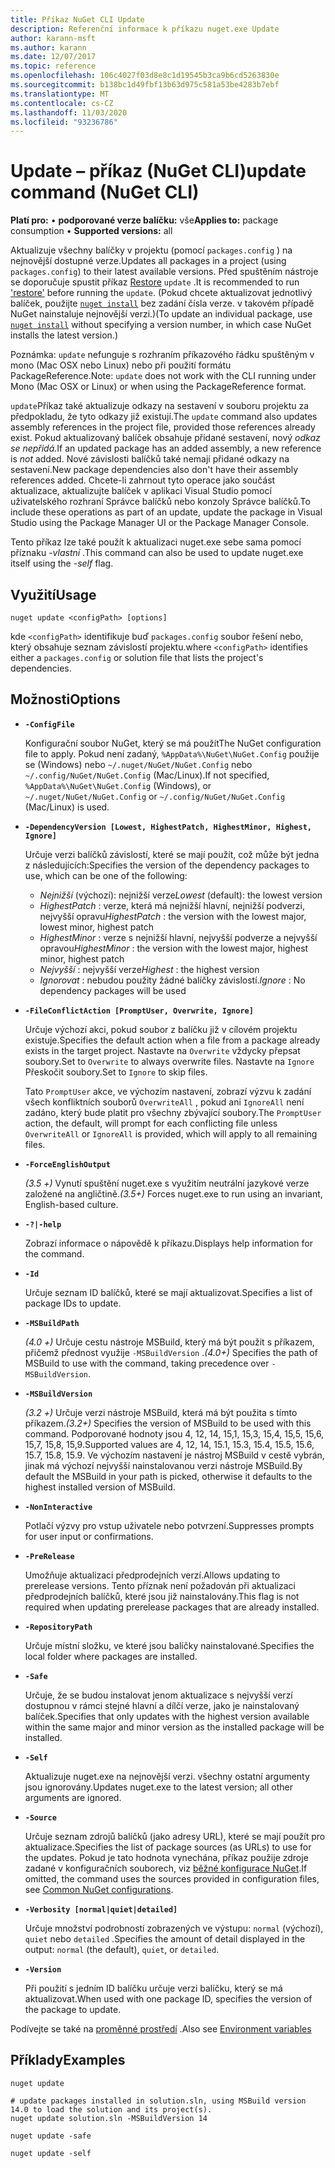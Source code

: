 ```yaml
---
title: Příkaz NuGet CLI Update
description: Referenční informace k příkazu nuget.exe Update
author: karann-msft
ms.author: karann
ms.date: 12/07/2017
ms.topic: reference
ms.openlocfilehash: 106c4027f03d8e8c1d19545b3ca9b6cd5263830e
ms.sourcegitcommit: b138bc1d49fbf13b63d975c581a53be4283b7ebf
ms.translationtype: MT
ms.contentlocale: cs-CZ
ms.lasthandoff: 11/03/2020
ms.locfileid: "93236786"
---
```

# <a name="update-command-nuget-cli"></a><span data-ttu-id="e0857-103">Update – příkaz (NuGet CLI)</span><span class="sxs-lookup"><span data-stu-id="e0857-103">update command (NuGet CLI)</span></span>

<span data-ttu-id="e0857-104">**Platí pro:** &bullet; **podporované verze balíčku:** vše</span><span class="sxs-lookup"><span data-stu-id="e0857-104">**Applies to:** package consumption &bullet; **Supported versions:** all</span></span>

<span data-ttu-id="e0857-105">Aktualizuje všechny balíčky v projektu (pomocí `packages.config` ) na nejnovější dostupné verze.</span><span class="sxs-lookup"><span data-stu-id="e0857-105">Updates all packages in a project (using `packages.config`) to their latest available versions.</span></span> <span data-ttu-id="e0857-106">Před spuštěním nástroje se doporučuje spustit příkaz [Restore](cli-ref-restore.md) `update` .</span><span class="sxs-lookup"><span data-stu-id="e0857-106">It is recommended to run ['restore'](cli-ref-restore.md) before running the `update`.</span></span> <span data-ttu-id="e0857-107">(Pokud chcete aktualizovat jednotlivý balíček, použijte [`nuget install`](cli-ref-install.md) bez zadání čísla verze. v takovém případě NuGet nainstaluje nejnovější verzi.)</span><span class="sxs-lookup"><span data-stu-id="e0857-107">(To update an individual package, use [`nuget install`](cli-ref-install.md) without specifying a version number, in which case NuGet installs the latest version.)</span></span>

<span data-ttu-id="e0857-108">Poznámka: `update` nefunguje s rozhraním příkazového řádku spuštěným v mono (Mac OSX nebo Linux) nebo při použití formátu PackageReference.</span><span class="sxs-lookup"><span data-stu-id="e0857-108">Note: `update` does not work with the CLI running under Mono (Mac OSX or Linux) or when using the PackageReference format.</span></span>

<span data-ttu-id="e0857-109">`update`Příkaz také aktualizuje odkazy na sestavení v souboru projektu za předpokladu, že tyto odkazy již existují.</span><span class="sxs-lookup"><span data-stu-id="e0857-109">The `update` command also updates assembly references in the project file, provided those references already exist.</span></span> <span data-ttu-id="e0857-110">Pokud aktualizovaný balíček obsahuje přidané sestavení, nový *odkaz se nepřidá.*</span><span class="sxs-lookup"><span data-stu-id="e0857-110">If an updated package has an added assembly, a new reference is *not* added.</span></span> <span data-ttu-id="e0857-111">Nové závislosti balíčků také nemají přidané odkazy na sestavení.</span><span class="sxs-lookup"><span data-stu-id="e0857-111">New package dependencies also don't have their assembly references added.</span></span> <span data-ttu-id="e0857-112">Chcete-li zahrnout tyto operace jako součást aktualizace, aktualizujte balíček v aplikaci Visual Studio pomocí uživatelského rozhraní Správce balíčků nebo konzoly Správce balíčků.</span><span class="sxs-lookup"><span data-stu-id="e0857-112">To include these operations as part of an update, update the package in Visual Studio using the Package Manager UI or the Package Manager Console.</span></span>

<span data-ttu-id="e0857-113">Tento příkaz lze také použít k aktualizaci nuget.exe sebe sama pomocí příznaku *-vlastní* .</span><span class="sxs-lookup"><span data-stu-id="e0857-113">This command can also be used to update nuget.exe itself using the *-self* flag.</span></span>

## <a name="usage"></a><span data-ttu-id="e0857-114">Využití</span><span class="sxs-lookup"><span data-stu-id="e0857-114">Usage</span></span>

```cli
nuget update <configPath> [options]
```

<span data-ttu-id="e0857-115">kde `<configPath>` identifikuje buď `packages.config` soubor řešení nebo, který obsahuje seznam závislostí projektu.</span><span class="sxs-lookup"><span data-stu-id="e0857-115">where `<configPath>` identifies either a `packages.config` or solution file that lists the project's dependencies.</span></span>

## <a name="options"></a><span data-ttu-id="e0857-116">Možnosti</span><span class="sxs-lookup"><span data-stu-id="e0857-116">Options</span></span>

- **`-ConfigFile`**

  <span data-ttu-id="e0857-117">Konfigurační soubor NuGet, který se má použít</span><span class="sxs-lookup"><span data-stu-id="e0857-117">The NuGet configuration file to apply.</span></span> <span data-ttu-id="e0857-118">Pokud není zadaný, `%AppData%\NuGet\NuGet.Config` použije se (Windows) nebo `~/.nuget/NuGet/NuGet.Config` nebo `~/.config/NuGet/NuGet.Config` (Mac/Linux).</span><span class="sxs-lookup"><span data-stu-id="e0857-118">If not specified, `%AppData%\NuGet\NuGet.Config` (Windows), or `~/.nuget/NuGet/NuGet.Config` or `~/.config/NuGet/NuGet.Config` (Mac/Linux) is used.</span></span>
  
- **`-DependencyVersion [Lowest, HighestPatch, HighestMinor, Highest, Ignore]`**

  <span data-ttu-id="e0857-119">Určuje verzi balíčků závislostí, které se mají použít, což může být jedna z následujících:</span><span class="sxs-lookup"><span data-stu-id="e0857-119">Specifies the version of the dependency packages to use, which can be one of the following:</span></span><br/><ul><li><span data-ttu-id="e0857-120">*Nejnižší* (výchozí): nejnižší verze</span><span class="sxs-lookup"><span data-stu-id="e0857-120">*Lowest* (default): the lowest version</span></span></li><li><span data-ttu-id="e0857-121">*HighestPatch* : verze, která má nejnižší hlavní, nejnižší podverzi, nejvyšší opravu</span><span class="sxs-lookup"><span data-stu-id="e0857-121">*HighestPatch* : the version with the lowest major, lowest minor, highest patch</span></span></li><li><span data-ttu-id="e0857-122">*HighestMinor* : verze s nejnižší hlavní, nejvyšší podverze a nejvyšší opravou</span><span class="sxs-lookup"><span data-stu-id="e0857-122">*HighestMinor* : the version with the lowest major, highest minor, highest patch</span></span></li><li><span data-ttu-id="e0857-123">*Nejvyšší* : nejvyšší verze</span><span class="sxs-lookup"><span data-stu-id="e0857-123">*Highest* : the highest version</span></span></li><li><span data-ttu-id="e0857-124">*Ignorovat* : nebudou použity žádné balíčky závislostí.</span><span class="sxs-lookup"><span data-stu-id="e0857-124">*Ignore* : No dependency packages will be used</span></span></li></ul>

- **`-FileConflictAction [PromptUser, Overwrite, Ignore]`**

  <span data-ttu-id="e0857-125">Určuje výchozí akci, pokud soubor z balíčku již v cílovém projektu existuje.</span><span class="sxs-lookup"><span data-stu-id="e0857-125">Specifies the default action when a file from a package already exists in the target project.</span></span> <span data-ttu-id="e0857-126">Nastavte na `Overwrite` vždycky přepsat soubory.</span><span class="sxs-lookup"><span data-stu-id="e0857-126">Set to `Overwrite` to always overwrite files.</span></span> <span data-ttu-id="e0857-127">Nastavte na `Ignore` Přeskočit soubory.</span><span class="sxs-lookup"><span data-stu-id="e0857-127">Set to `Ignore` to skip files.</span></span>

  <span data-ttu-id="e0857-128">Tato `PromptUser` akce, ve výchozím nastavení, zobrazí výzvu k zadání všech konfliktních souborů `OverwriteAll` , pokud ani `IgnoreAll` není zadáno, který bude platit pro všechny zbývající soubory.</span><span class="sxs-lookup"><span data-stu-id="e0857-128">The `PromptUser` action, the default, will prompt for each conflicting file unless `OverwriteAll` or `IgnoreAll` is provided, which will apply to all remaining files.</span></span>

- **`-ForceEnglishOutput`**

  <span data-ttu-id="e0857-129">*(3.5 +)* Vynutí spuštění nuget.exe s využitím neutrální jazykové verze založené na angličtině.</span><span class="sxs-lookup"><span data-stu-id="e0857-129">*(3.5+)* Forces nuget.exe to run using an invariant, English-based culture.</span></span>

- **`-?|-help`**

  <span data-ttu-id="e0857-130">Zobrazí informace o nápovědě k příkazu.</span><span class="sxs-lookup"><span data-stu-id="e0857-130">Displays help information for the command.</span></span>

- **`-Id`**

  <span data-ttu-id="e0857-131">Určuje seznam ID balíčků, které se mají aktualizovat.</span><span class="sxs-lookup"><span data-stu-id="e0857-131">Specifies a list of package IDs to update.</span></span>

- **`-MSBuildPath`**

  <span data-ttu-id="e0857-132">*(4.0 +)* Určuje cestu nástroje MSBuild, který má být použit s příkazem, přičemž přednost využije `-MSBuildVersion` .</span><span class="sxs-lookup"><span data-stu-id="e0857-132">*(4.0+)* Specifies the path of MSBuild to use with the command, taking precedence over `-MSBuildVersion`.</span></span>

- **`-MSBuildVersion`**

  <span data-ttu-id="e0857-133">*(3.2 +)* Určuje verzi nástroje MSBuild, která má být použita s tímto příkazem.</span><span class="sxs-lookup"><span data-stu-id="e0857-133">*(3.2+)* Specifies the version of MSBuild to be used with this command.</span></span> <span data-ttu-id="e0857-134">Podporované hodnoty jsou 4, 12, 14, 15,1, 15,3, 15,4, 15,5, 15,6, 15,7, 15,8, 15,9.</span><span class="sxs-lookup"><span data-stu-id="e0857-134">Supported values are 4, 12, 14, 15.1, 15.3, 15.4, 15.5, 15.6, 15.7, 15.8, 15.9.</span></span> <span data-ttu-id="e0857-135">Ve výchozím nastavení je nástroj MSBuild v cestě vybrán, jinak má výchozí nejvyšší nainstalovanou verzi nástroje MSBuild.</span><span class="sxs-lookup"><span data-stu-id="e0857-135">By default the MSBuild in your path is picked, otherwise it defaults to the highest installed version of MSBuild.</span></span>

- **`-NonInteractive`**

  <span data-ttu-id="e0857-136">Potlačí výzvy pro vstup uživatele nebo potvrzení.</span><span class="sxs-lookup"><span data-stu-id="e0857-136">Suppresses prompts for user input or confirmations.</span></span>

- **`-PreRelease`**

  <span data-ttu-id="e0857-137">Umožňuje aktualizaci předprodejních verzí.</span><span class="sxs-lookup"><span data-stu-id="e0857-137">Allows updating to prerelease versions.</span></span> <span data-ttu-id="e0857-138">Tento příznak není požadován při aktualizaci předprodejních balíčků, které jsou již nainstalovány.</span><span class="sxs-lookup"><span data-stu-id="e0857-138">This flag is not required when updating prerelease packages that are already installed.</span></span>

- **`-RepositoryPath`**

  <span data-ttu-id="e0857-139">Určuje místní složku, ve které jsou balíčky nainstalované.</span><span class="sxs-lookup"><span data-stu-id="e0857-139">Specifies the local folder where packages are installed.</span></span>

- **`-Safe`**

  <span data-ttu-id="e0857-140">Určuje, že se budou instalovat jenom aktualizace s nejvyšší verzí dostupnou v rámci stejné hlavní a dílčí verze, jako je nainstalovaný balíček.</span><span class="sxs-lookup"><span data-stu-id="e0857-140">Specifies that only updates with the highest version available within the same major and minor version as the installed package will be installed.</span></span>

- **`-Self`**

  <span data-ttu-id="e0857-141">Aktualizuje nuget.exe na nejnovější verzi. všechny ostatní argumenty jsou ignorovány.</span><span class="sxs-lookup"><span data-stu-id="e0857-141">Updates nuget.exe to the latest version; all other arguments are ignored.</span></span>

- **`-Source`**

  <span data-ttu-id="e0857-142">Určuje seznam zdrojů balíčků (jako adresy URL), které se mají použít pro aktualizace.</span><span class="sxs-lookup"><span data-stu-id="e0857-142">Specifies the list of package sources (as URLs) to use for the updates.</span></span> <span data-ttu-id="e0857-143">Pokud je tato hodnota vynechána, příkaz použije zdroje zadané v konfiguračních souborech, viz [běžné konfigurace NuGet](../../consume-packages/configuring-nuget-behavior.md).</span><span class="sxs-lookup"><span data-stu-id="e0857-143">If omitted, the command uses the sources provided in configuration files, see [Common NuGet configurations](../../consume-packages/configuring-nuget-behavior.md).</span></span>

- **`-Verbosity [normal|quiet|detailed]`**

  <span data-ttu-id="e0857-144">Určuje množství podrobností zobrazených ve výstupu: `normal` (výchozí), `quiet` nebo `detailed` .</span><span class="sxs-lookup"><span data-stu-id="e0857-144">Specifies the amount of detail displayed in the output: `normal` (the default), `quiet`, or `detailed`.</span></span>

- **`-Version`**

  <span data-ttu-id="e0857-145">Při použití s jedním ID balíčku určuje verzi balíčku, který se má aktualizovat.</span><span class="sxs-lookup"><span data-stu-id="e0857-145">When used with one package ID, specifies the version of the package to update.</span></span>

<span data-ttu-id="e0857-146">Podívejte se také na [proměnné prostředí](cli-ref-environment-variables.md) .</span><span class="sxs-lookup"><span data-stu-id="e0857-146">Also see [Environment variables](cli-ref-environment-variables.md)</span></span>

## <a name="examples"></a><span data-ttu-id="e0857-147">Příklady</span><span class="sxs-lookup"><span data-stu-id="e0857-147">Examples</span></span>

```cli
nuget update

# update packages installed in solution.sln, using MSBuild version 14.0 to load the solution and its project(s).
nuget update solution.sln -MSBuildVersion 14

nuget update -safe

nuget update -self
```
